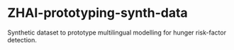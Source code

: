 # ZHAI-prototyping-synth-data
Synthetic dataset to prototype multilingual modelling for hunger risk-factor detection.
